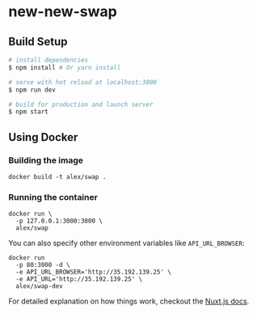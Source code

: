 # new-new-swap

## Build Setup

```bash
# install dependencies
$ npm install # Or yarn install

# serve with hot reload at localhost:3000
$ npm run dev

# build for production and launch server
$ npm start
```

## Using Docker

### Building the image

`docker build -t alex/swap .`

### Running the container

```
docker run \
  -p 127.0.0.1:3000:3000 \
  alex/swap
```

You can also specify other environment variables like `API_URL_BROWSER`:

```
docker run
  -p 80:3000 -d \
  -e API_URL_BROWSER='http://35.192.139.25' \
  -e API_URL='http://35.192.139.25' \
  alex/swap-dev
```

For detailed explanation on how things work, checkout the [Nuxt.js docs](https://github.com/nuxt/nuxt.js).
